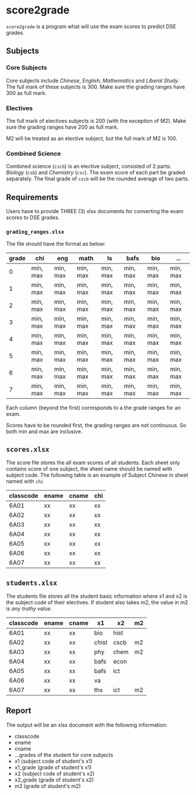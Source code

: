 # score2grade

`score2grade` is a program what will use the exam scores to predict DSE grades.

## Subjects

### Core Subjects

Core subjects include _Chinese_, _English_, _Mathematics_ and _Liberal Study_. The full mark of these subjects is 300. Make sure the grading ranges have 300 as full mark.

### Electives

The full mark of electives subjects is 200 (with the exception of M2). Make sure the grading ranges have 200 as full mark.

M2 will be treated as an elective subject, but the full mark of M2 is 100.

### Combined Science

Combined science (`cscb`) is an elective subject, consisted of 2 parts: _Biology_ (`csb`) and _Chemistry_ (`csc`). The exam score of each part be graded separately. The final grade of `cscb` will be the rounded average of two parts.

## Requirements

Users have to provide THREE (3) xlsx documents for converting the exam scores to DSE grades.

### `grading_ranges.xlsx`

The file should have the format as below:

| grade | chi      | eng      | math     | ls       | bafs     | bio      | ...      |
| ----- | -------- | -------- | -------- | -------- | -------- | -------- | -------- |
| 0     | min, max | min, max | min, max | min, max | min, max | min, max | min, max |
| 1     | min, max | min, max | min, max | min, max | min, max | min, max | min, max |
| 2     | min, max | min, max | min, max | min, max | min, max | min, max | min, max |
| 3     | min, max | min, max | min, max | min, max | min, max | min, max | min, max |
| 4     | min, max | min, max | min, max | min, max | min, max | min, max | min, max |
| 5     | min, max | min, max | min, max | min, max | min, max | min, max | min, max |
| 6     | min, max | min, max | min, max | min, max | min, max | min, max | min, max |
| 7     | min, max | min, max | min, max | min, max | min, max | min, max | min, max |

Each column (beyond the first) corresponds to a the grade ranges for an exam.

Scores have to be rounded first, the grading ranges are not continuous. So both min and max are inclusive.

## `scores.xlsx`

The score file stores the all exam scores of all students. Each sheet only contains score of one subject, the sheet name should be named with subject code. The following table is an example of Subject Chinese in sheet named with `chi`

| classcode | ename | cname | chi |
| --------- | ----- | ----- | --- |
| 6A01      | xx    | xx    | xx  |
| 6A02      | xx    | xx    | xx  |
| 6A03      | xx    | xx    | xx  |
| 6A04      | xx    | xx    | xx  |
| 6A05      | xx    | xx    | xx  |
| 6A06      | xx    | xx    | xx  |
| 6A07      | xx    | xx    | xx  |

## `students.xlsx`

The students file stores all the student basic information where x1 and x2 is the subject code of their electives. If student also takes m2, the value in m2 is _any truthy value_.

| classcode | ename | cname | x1    | x2   | m2  |
| --------- | ----- | ----- | ----- | ---- | --- |
| 6A01      | xx    | xx    | bio   | hist |     |
| 6A02      | xx    | xx    | chist | cscb | m2  |
| 6A03      | xx    | xx    | phy   | chem | m2  |
| 6A04      | xx    | xx    | bafs  | econ |     |
| 6A05      | xx    | xx    | bafs  | ict  |     |
| 6A06      | xx    | xx    | va    |      |     |
| 6A07      | xx    | xx    | ths   | ict  | m2  |

## Report

The output will be an xlsx document with the following information:

- classcode
- ename
- cname
- ...grades of the student for core subjects
- x1 (subject code of student's x1)
- x1_grade (grade of student's x1)
- x2 (subject code of student's x2)
- x2_grade (grade of student's x2)
- m2 (grade of student's m2)
